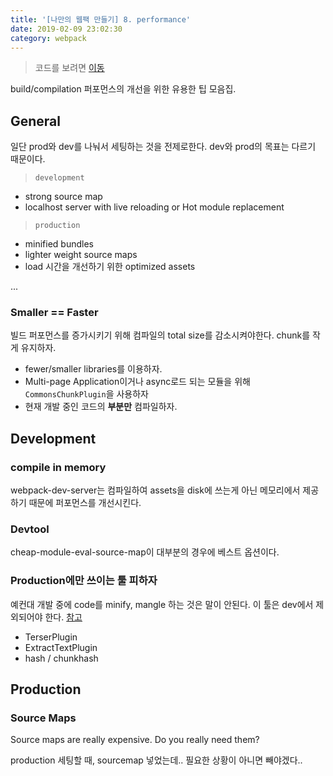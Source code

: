 ```yaml
---
title: '[나만의 웹팩 만들기] 8. performance'
date: 2019-02-09 23:02:30
category: webpack
---
```


> 코드를 보려면 [이동](https://github.com/hoilzz/create-react-packzz/tree/8-9-build-perf-and-resolve)

build/compilation 퍼포먼스의 개선을 위한 유용한 팁 모음집.

## General

일단 prod와 dev를 나눠서 세팅하는 것을 전제로한다.
dev와 prod의 목표는 다르기 때문이다.

> `development`

- strong source map
- localhost server with live reloading or Hot module replacement

> `production`

- minified bundles
- lighter weight source maps
- load 시간을 개선하기 위한 optimized assets

...

### Smaller == Faster

빌드 퍼포먼스를 증가시키기 위해 컴파일의 total size를 감소시켜야한다. chunk를 작게 유지하자.

- fewer/smaller libraries를 이용하자.
- Multi-page Application이거나 async로드 되는 모듈을 위해 `CommonsChunkPlugin`을 사용하자
- 현재 개발 중인 코드의 **부분만** 컴파일하자.

## Development

### compile in memory

webpack-dev-server는 컴파일하여 assets을 disk에 쓰는게 아닌 메모리에서 제공하기 때문에 퍼포먼스를 개선시킨다.

### Devtool

cheap-module-eval-source-map이 대부분의 경우에 베스트 옵션이다.

### Production에만 쓰이는 툴 피하자

예컨대 개발 중에 code를 minify, mangle 하는 것은 말이 안된다. 이 툴은 dev에서 제외되어야 한다. [참고](https://webpack.js.org/guides/build-performance/#avoid-production-specific-tooling)

- TerserPlugin
- ExtractTextPlugin
- hash / chunkhash

## Production

### Source Maps

Source maps are really expensive. Do you really need them?

production 세팅할 때, sourcemap 넣었는데.. 필요한 상황이 아니면 빼야겠다..
